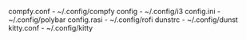 compfy.conf - ~/.config/compfy
config - ~/.config/i3
config.ini - ~/.config/polybar
config.rasi - ~/.config/rofi
dunstrc - ~/.config/dunst
kitty.conf - ~/.config/kitty
